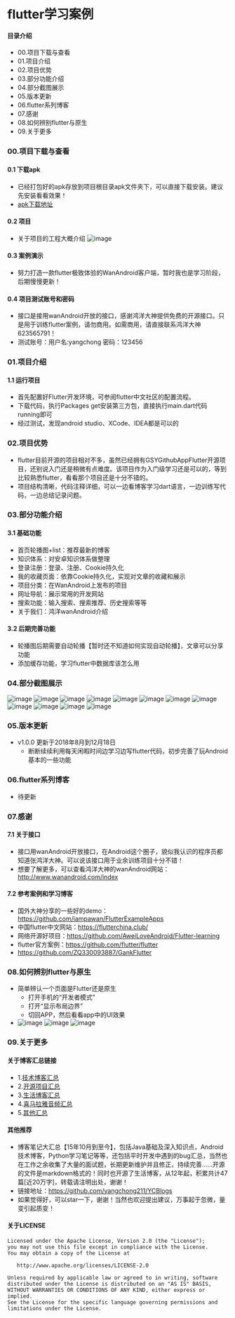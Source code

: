 # flutter学习案例
#### 目录介绍
- 00.项目下载与查看
- 01.项目介绍
- 02.项目优势
- 03.部分功能介绍
- 04.部分截图展示
- 05.版本更新
- 06.flutter系列博客
- 07.感谢
- 08.如何辨别flutter与原生
- 09.关于更多



### 00.项目下载与查看
#### 0.1 下载apk
- 已经打包好的apk存放到项目根目录apk文件夹下，可以直接下载安装。建议先安装看看效果！
- [apk下载地址]()


#### 0.2 项目
- 关于项目的工程大概介绍
![image](https://github.com/yangchong211/ycflutter/blob/master/iamge/0.png)


#### 0.3 案例演示
- 努力打造一款flutter极致体验的WanAndroid客户端，暂时我也是学习阶段，后期慢慢更新！


#### 0.4 项目测试账号和密码
- 接口是接用wanAndroid开放的接口，感谢鸿洋大神提供免费的开源接口。只是用于训练flutter案例，请勿商用。如需商用，请直接联系鸿洋大神623565791！
- 测试账号：用户名:yangchong     密码：123456


### 01.项目介绍
#### 1.1 运行项目
- 首先配置好Flutter开发环境，可参阅flutter中文社区的配置流程。
- 下载代码，执行Packages get安装第三方包，直接执行main.dart代码running即可
- 经过测试，发现android studio、XCode、IDEA都是可以的


### 02.项目优势
- flutter目前开源的项目相对不多，虽然已经拥有GSYGithubAppFlutter开源项目，还别说入门还是稍微有点难度。该项目作为入门级学习还是可以的，等到比较熟悉flutter，看看那个项目还是十分不错的。
- 项目结构清晰，代码注释详细，可以一边看博客学习dart语言，一边训练写代码，一边总结记录问题。


### 03.部分功能介绍
#### 3.1 基础功能
- 首页轮播图+list：推荐最新的博客
- 知识体系：对安卓知识体系做整理
- 登录注册：登录、注册、Cookie持久化
- 我的收藏页面：依靠Cookie持久化，实现对文章的收藏和展示
- 项目分类：在WanAndroid上发布的项目
- 网址导航：展示常用的开发网站
- 搜索功能：输入搜索、搜索推荐、历史搜索等等
- 关于我们：鸿洋wanAndroid介绍


#### 3.2 后期完善功能
- 轮播图后期需要自动轮播【暂时还不知道如何实现自动轮播】，文章可以分享功能
- 添加缓存功能，学习flutter中数据库该怎么用


### 04.部分截图展示
![image](https://github.com/yangchong211/ycflutter/blob/master/iamge/1.jpg)
![image](https://github.com/yangchong211/ycflutter/blob/master/iamge/2.jpg)
![image](https://github.com/yangchong211/ycflutter/blob/master/iamge/3.jpg)
![image](https://github.com/yangchong211/ycflutter/blob/master/iamge/4.jpg)
![image](https://github.com/yangchong211/ycflutter/blob/master/iamge/5.jpg)
![image](https://github.com/yangchong211/ycflutter/blob/master/iamge/15.jpg)
![image](https://github.com/yangchong211/ycflutter/blob/master/iamge/6.jpg)
![image](https://github.com/yangchong211/ycflutter/blob/master/iamge/7.jpg)
![image](https://github.com/yangchong211/ycflutter/blob/master/iamge/8.jpg)
![image](https://github.com/yangchong211/ycflutter/blob/master/iamge/9.jpg)
![image](https://github.com/yangchong211/ycflutter/blob/master/iamge/10.jpg)
![image](https://github.com/yangchong211/ycflutter/blob/master/iamge/11.jpg)


### 05.版本更新
- v1.0.0 更新于2018年8月到12月18日
    - 断断续续利用每天闲暇时间边学习边写flutter代码，初步完善了玩Android基本的一些功能


### 06.flutter系列博客
- 待更新


### 07.感谢
#### 7.1 关于接口
- 接口用wanAndroid开放接口，在Android这个圈子，貌似我认识的程序员都知道张鸿洋大神。可以说该接口用于业余训练项目十分不错！
- 想要了解更多，可以查看鸿洋大神的wanAndroid网站：http://www.wanandroid.com/index


#### 7.2 参考案例和学习博客
- 国外大神分享的一些好的demo：https://github.com/iampawan/FlutterExampleApps
- 中国flutter中文网站：https://flutterchina.club/
- 网络开源好项目：https://github.com/AweiLoveAndroid/Flutter-learning
- flutter官方案例：https://github.com/flutter/flutter
- https://github.com/ZQ330093887/GankFlutter



### 08.如何辨别flutter与原生
- 简单辨认一个页面是Flutter还是原生
    - 打开手机的“开发者模式”
    - 打开“显示布局边界”
    - 切回APP，然后看看app中的UI效果
- ![image](https://github.com/yangchong211/ycflutter/blob/master/iamge/12.jpg)
![image](https://github.com/yangchong211/ycflutter/blob/master/iamge/13.jpg)
![image](https://github.com/yangchong211/ycflutter/blob/master/iamge/14.jpg)



### 09.关于更多
#### 关于博客汇总链接
- 1.[技术博客汇总](https://www.jianshu.com/p/614cb839182c)
- 2.[开源项目汇总](https://blog.csdn.net/m0_37700275/article/details/80863574)
- 3.[生活博客汇总](https://blog.csdn.net/m0_37700275/article/details/79832978)
- 4.[喜马拉雅音频汇总](https://www.jianshu.com/p/f665de16d1eb)
- 5.[其他汇总](https://www.jianshu.com/p/53017c3fc75d)


#### 其他推荐
- 博客笔记大汇总【15年10月到至今】，包括Java基础及深入知识点，Android技术博客，Python学习笔记等等，还包括平时开发中遇到的bug汇总，当然也在工作之余收集了大量的面试题，长期更新维护并且修正，持续完善……开源的文件是markdown格式的！同时也开源了生活博客，从12年起，积累共计47篇[近20万字]，转载请注明出处，谢谢！
- 链接地址：https://github.com/yangchong211/YCBlogs
- 如果觉得好，可以star一下，谢谢！当然也欢迎提出建议，万事起于忽微，量变引起质变！


#### 关于LICENSE
```
Licensed under the Apache License, Version 2.0 (the "License");
you may not use this file except in compliance with the License.
You may obtain a copy of the License at

   http://www.apache.org/licenses/LICENSE-2.0

Unless required by applicable law or agreed to in writing, software
distributed under the License is distributed on an "AS IS" BASIS,
WITHOUT WARRANTIES OR CONDITIONS OF ANY KIND, either express or implied.
See the License for the specific language governing permissions and
limitations under the License.
```

















